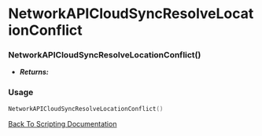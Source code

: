 # NetworkAPICloudSyncResolveLocationConflict

### NetworkAPICloudSyncResolveLocationConflict()
- ***Returns:*** 

### Usage

```Lua
NetworkAPICloudSyncResolveLocationConflict()
```


[Back To Scripting Documentation](../README.md)
